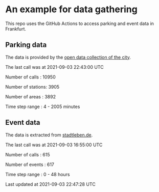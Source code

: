 # An example for data gathering

This repo uses the GitHub Actions to access parking and event data in Frankfurt.

## Parking data
The data is provided by the [open data collection of the city](https://www.offenedaten.frankfurt.de/).

The last call was at 2021-09-03 22:43:00 UTC

Number of calls   : 10950

Number of stations:  3905

Number of areas   :  3892

Time step range   :     4 -  2005 minutes


## Event data
The data is extracted from [stadtleben.de](https://stadtleben.de/frankfurt/).

The last call was at 2021-09-03 16:55:00 UTC

Number of calls   : 615

Number of events  : 617

Time step range   :   0 -  48 hours


Last updated at 2021-09-03 22:47:28 UTC
